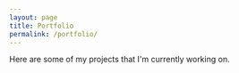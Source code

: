 ```yaml
---
layout: page
title: Portfolio
permalink: /portfolio/
---
```


Here are some of my projects that I'm currently working on.